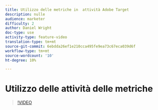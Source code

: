```yaml
---
title: Utilizzo delle metriche in  attività Adobe Target
description: nulle
audience: marketer
difficulty: 2
author: Daniel Wright
doc-type: use
activity-type: feature-video
translation-type: tm+mt
source-git-commit: 6ebdda26ef1e210cca495fe9ea73c67eca039d6f
workflow-type: tm+mt
source-wordcount: '10'
ht-degree: 10%

---
```



# Utilizzo delle attività delle metriche

>[!VIDEO](https://video.tv.adobe.com/v/17380/?quality=12)